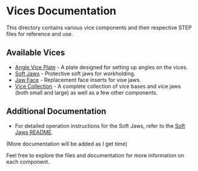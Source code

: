# Vices Documentation

This directory contains various vice components and their respective STEP files for reference and use.

## Available Vices

- [Angle Vice Plate](Angle%20Vice%20Plate/Vice%20Angle%20Plate.step) - A plate designed for setting up angles on the vices.
- [Soft Jaws](Soft-Jaws/Soft%20Jaws.step) - Protective soft jaws for workholding.
- [Jaw Face](jaw-faces/Jaw%20Face.step) - Replacement face inserts for vise jaws.
- [Vice Collection](Vice%20Collection.step) - A complete collection of vice bases and vice jaws (both small and large) as well as a few other components.

## Additional Documentation

- For detailed operation instructions for the Soft Jaws, refer to the [Soft Jaws README](Soft-Jaws/README.md).

(More documentation will be added as I get time)

Feel free to explore the files and documentation for more information on each component.
